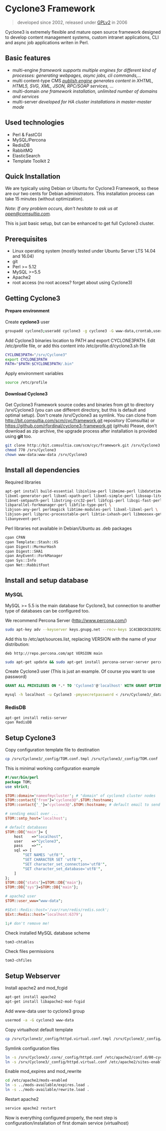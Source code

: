 # Cyclone3 Framework

> developed since 2002, released under [GPLv2](LICENSE.md) in 2006

Cyclone3 is extremely flexible and mature open source framework designed to develop content management systems, custom intranet applications, CLI and async job applications writen in Perl.

## Basic features

- multi-engine
*framework supports multiple engines for different kind of processes: generating webpages, async jobs, cli commands,...*
- multi content-type CMS
*[publish engine](.core/.libs/TOM/Engine/pub.md) generates content in XHTML, HTML5, SVG, XML, JSON, RPC/SOAP services, ...*
- multi-domain
*one framework installation, unlimited number of domains and services*
- multi-server
*developed for HA cluster installations in master-master mode*

## Used technologies

- Perl & FastCGI
- MySQL/Percona
- RedisDB
- RabbitMQ
- ElasticSearch
- Template Toolkit 2

## Quick Installation

We are typically using Debian or Ubuntu for Cyclone3 Framework, so these are our two cents for Debian administrators. This installation process can take 15 minutes (without optimization).

*Note: If any problem occurs, don't hesitate to ask us at open@comsultia.com.*

This is just basic setup, but can be enhanced to get full Cyclone3 cluster.

## Prerequisites
- Linux operating system (mostly tested under Ubuntu Server LTS 14.04 and 16.04)
- git
- Perl >= 5.12
- MySQL >=5.5
- Apache2
- root access (no root access? forget about using Cyclone3)

## Getting Cyclone3

#### Prepare environment

Create **cyclone3** user

```bash
groupadd cyclone3;useradd cyclone3 -g cyclone3 -G www-data,crontab,users -s /bin/bash -m
```

Add Cyclone3 binaries location to PATH and export CYCLONE3PATH. Edit /etc/profile file, or add this content into /etc/profile.d/cyclone3.sh file

```bash
CYCLONE3PATH="/srv/Cyclone3"
export CYCLONE3PATH
PATH="$PATH:$CYCLONE3PATH/.bin"
```

Apply environment variables

```bash
source /etc/profile
```

#### Download Cyclone3

Get Cyclone3 Framework source codes and binaries from git to directory /srv/Cyclone3 (you can use different directory, but this is default and optimal setup). Don't create /srv/Cyclone3 as symlink.
You can clone from http://bit.comsultia.com/scm/cyc/framework.git repository (Comsultia) or https://github.com/rfordinal/cyclone3-framework.git (github)
Please, don't download as zip archive, the upgrade process after installation is provided using **git** too.

```bash
git clone http://bit.comsultia.com/scm/cyc/framework.git /srv/Cyclone3
chmod 770 /srv/Cyclone3
chown www-data:www-data /srv/Cyclone3
```

## Install all dependencies

Required libraries

```bash
apt-get install build-essential libinline-perl libmime-perl libdatetime-perl \
libxml-generator-perl libxml-xpath-perl libxml-simple-perl libsoap-lite-perl \
libnet-smtpauth-perl libstring-crc32-perl libfcgi-perl libcgi-fast-perl \
libparallel-forkmanager-perl libfile-type-perl \
libjson-any-perl perlmagick libtime-modules-perl libxml-libxml-perl \
libjson-perl libproc-processtable-perl libtie-ixhash-perl libmoosex-getopt-perl \
libanyevent-perl
```

Perl libraries not available in Debian/Ubuntu as .deb packages

```bash
cpan CPAN
cpan Template::Stash::XS
cpan Digest::MurmurHash
cpan Digest::SHA1
cpan AnyEvent::ForkManager
cpan Sys::Info
cpan Net::RabbitFoot
```

## Install and setup database

### MySQL

MySQL >= 5.5 is the main database for Cyclone3, but connection to another type of databases can be configured too.

We recommend Percona Server (http://www.percona.com/)

```bash
sudo apt-key adv --keyserver keys.gnupg.net --recv-keys 1C4CBDCDCD2EFD2A
```

Add this to /etc/apt/sources.list, replacing VERSION with the name of your distribution:

``deb http://repo.percona.com/apt VERSION main``
```bash
sudo apt-get update && sudo apt-get install percona-server-server percona-server-client
```

Create Cyclone3 user (This is just an example. Of course you want to use password)

```sql
GRANT ALL PRIVILEGES ON *.* TO 'Cyclone3'@'localhost' WITH GRANT OPTION MAX_QUERIES_PER_HOUR 0 MAX_CONNECTIONS_PER_HOUR 0 MAX_UPDATES_PER_HOUR 0;
```

```bash
mysql -h localhost -u Cyclone3 -pmysecretpassword < /srv/Cyclone3/_data/TOM.sql
```

### RedisDB

```bash
apt-get install redis-server
cpan RedisDB
```

## Setup Cyclone3

Copy configuration template file to destination

```bash
cp /srv/Cyclone3/_config/TOM.conf.tmpl /srv/Cyclone3/_config/TOM.conf
```

This is minimal working configuration example
```perl
#!/usr/bin/perl
package TOM;
use strict;

$TOM::domain='nameofmycluster'; # "domain" of cyclone3 cluster nodes
$TOM::contact{'from'}='cyclone3@'.$TOM::hostname;
$TOM::contact{'_'}='cyclone3@'.$TOM::hostname; # default email to send notifications about health

# sending email over ...
$TOM::smtp_host='localhost';

# default databases
$TOM::DB{'main'}= {
	host	=>"localhost",
	user	=>"Cyclone3",
	pass	=>"",
	sql => [
		"SET NAMES 'utf8'",
		"SET CHARACTER SET 'utf8'",
		"SET character_set_connection='utf8'",
		"SET character_set_database='utf8'",
	]
};
$TOM::DB{'stats'}=$TOM::DB{'main'};
$TOM::DB{'sys'}=$TOM::DB{'main'};

# apache2 user
$TOM::user_www="www-data";

#$Ext::Redis::host='/var/run/redis/redis.sock';
$Ext::Redis::host='localhost:6379';

1;# don't remove me!
```

Check installed MySQL database scheme
```bash
tom3-chtables
```

Check files permissions
```bash
tom3-chfiles
```

## Setup Webserver

Install apache2 and mod_fcgid
```bash
apt-get install apache2
apt-get install libapache2-mod-fcgid
```

Add www-data user to cyclone3 group
```bash
usermod -a -G cyclone3 www-data
```

Copy virtualhost default template
```bash
cp /srv/Cyclone3/_config/httpd.virtual.conf.tmpl /srv/Cyclone3/_config/httpd.virtual.conf
```

Symlink configuration files
```bash
ln -s /srv/Cyclone3/.core/_config/httpd.conf /etc/apache2/conf.d/00-cyclone3.conf
ln -s /srv/Cyclone3/_config/httpd.virtual.conf /etc/apache2/sites-enabled/01-cyclone3-virtual.conf
```

Enable mod_expires and mod_rewrite
```bash
cd /etc/apache2/mods-enabled
ln -s ../mods-available/expires.load .
ln -s ../mods-available/rewrite.load .
```

Restart apache2
```bash
service apache2 restart
```

Now is everything configured properly, the next step is configuration/installation of first domain service (virtualhost)
